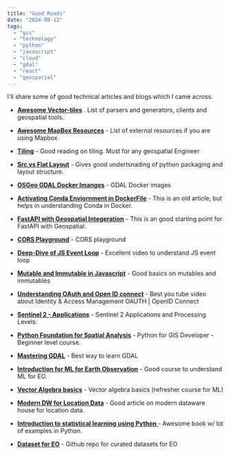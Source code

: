 ```yaml
---
title: "Good Reads"
date: "2024-08-12" 
tags:
  - "gis"
  - "technology"
  - "python"
  - "javascript"
  - "cloud"
  - "gdal"
  - "react"
  - "geospatial"
---
```


I'll share some of good technical articles and blogs which I came across.


- **[Awesome Vector-tiles](https://github.com/mapbox/awesome-vector-tiles)** . List of parsers and generators, clients and geospatial tools. 


- **[Awesome MapBox Resources](https://github.com/chriswhong/awesome-mapbox-external-developer-resources
)** - List of external resources if you are using Mapbox

- **[Tiling](https://github.com/developmentseed/titiler)** - Good reading on tiling. Must for any geospatial Engineer

- **[Src vs Flat Layout](https://packaging.python.org/en/latest/discussions/src-layout-vs-flat-layout/)** - Gives good undertsnading of python packaging and layout structure. 

- **[OSGeo GDAL Docker Imanges](https://fossies.org/linux/gdal/docker/README.md/)** - GDAL Docker images 

- **[Activating Conda Enviornment in DockerFile](https://pythonspeed.com/articles/activate-conda-dockerfile/)** - This is an old article, but helps in understanding Conda in Docker.


- **[FastAPI with Geospatial Integeration](https://blog.stackademic.com/integrating-geospatial-data-into-your-api-with-fastapi-ceb8a9dc0cd3)** - This is an good starting point for FastAPI with Geospatial.

- **[CORS Playground](https://jakearchibald.com/2021/cors/playground/?prefillForm=1&requestMethod=GET&requestUseCORS=1&requestSendCredentials=&preflightStatus=204&preflightAllowOrigin=&preflightAllowCredentials=&preflightAllowMethods=&preflightAllowHeaders=&responseStatus=200&responseAllowOrigin=*&responseAllowCredentials=&responseExposeHeaders=)** - CORS playground


- **[Deep-Dive of JS Event Loop](https://www.youtube.com/watch?v=8aGhZQkoFbQ&t=19s)** - Excellent video to understand JS event loop 

- **[Mutable and Immutable in Javascript](https://blog.devgenius.io/mutable-and-immutable-in-javascript-78a3cbc6187c)** - Good basics on mutables and immutables


- **[Understanding OAuth and Open ID connect](https://www.youtube.com/watch?v=996OiexHze0)** - Best you tube video about Identity & Access Management  OAUTH | OpenID Connect

- **[Sentinel 2 - Applications](https://sentiwiki.copernicus.eu/web/s2-applications)** - Sentinel 2 Applications and Processing Levels.

-  **[Python Foundation for Spatial Analysis](https://courses.spatialthoughts.com/python-foundation.html)** - Python for GIS Developer - Beginner level course.

-  **[Mastering GDAL](https://courses.spatialthoughts.com/gdal-tools.html)** - Best way to learn GDAL 

- **[Introduction for ML for Earth Observation](https://eo-college.org/courses/introduction-to-machine-learning-for-earth-observation/)** - Good course to understand ML for EO.

-  **[Vector Algebra basics](https://www.youtube.com/playlist?list=PLpFwQ55AG3tSzLIlGqcgtqc7EWxlTmHuj)** - Vector algebra basics (refresher course for ML) 

- **[Modern DW for Location Data](https://www.honeycombmaps.com/blog/modern-delivery-data-warehouse-location-data-tutorial)** - Good article on modern dataware house for location data. 

- **[Introduction to statistical learning using Python ](https://www.statlearning.com/)** - Awesome book w/ lot of examples in Python. 

- **[Dataset for EO](https://github.com/EarthNets/Dataset4EO)** - Github repo for curated datasets for EO